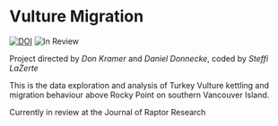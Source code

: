 
# Vulture Migration

<!-- badges: start -->
[![DOI](https://zenodo.org/badge/DOI/10.5281/zenodo.13830990.svg)](https://doi.org/10.5281/zenodo.13830990)
![In Review](https://img.shields.io/badge/status-In_Review-yellow)
<!-- badges: end -->

Project directed by *Don Kramer* and *Daniel Donnecke*, coded by *Steffi LaZerte*

This is the data exploration and analysis of Turkey Vulture kettling and migration behaviour
above Rocky Point on southern Vancouver Island. 

Currently in review at the Journal of Raptor Research

